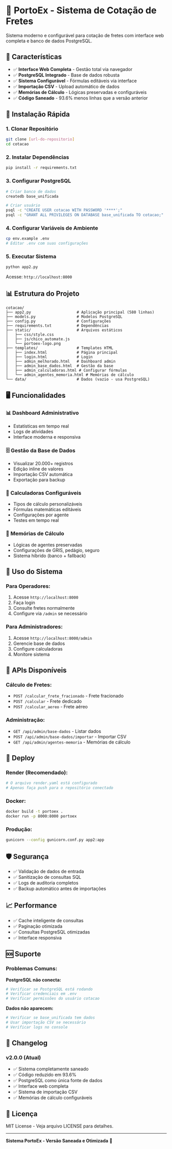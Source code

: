 # 🚛 PortoEx - Sistema de Cotação de Fretes

Sistema moderno e configurável para cotação de fretes com interface web completa e banco de dados PostgreSQL.

## 🎯 Características

- ✅ **Interface Web Completa** - Gestão total via navegador
- ✅ **PostgreSQL Integrado** - Base de dados robusta
- ✅ **Sistema Configurável** - Fórmulas editáveis via interface
- ✅ **Importação CSV** - Upload automático de dados
- ✅ **Memórias de Cálculo** - Lógicas preservadas e configuráveis
- ✅ **Código Saneado** - 93.6% menos linhas que a versão anterior

## 🚀 Instalação Rápida

### 1. Clonar Repositório
```bash
git clone [url-do-repositorio]
cd cotacao
```

### 2. Instalar Dependências
```bash
pip install -r requirements.txt
```

### 3. Configurar PostgreSQL
```bash
# Criar banco de dados
createdb base_unificada

# Criar usuário
psql -c "CREATE USER cotacao WITH PASSWORD '****';"
psql -c "GRANT ALL PRIVILEGES ON DATABASE base_unificada TO cotacao;"
```

### 4. Configurar Variáveis de Ambiente
```bash
cp env.example .env
# Editar .env com suas configurações
```

### 5. Executar Sistema
```bash
python app2.py
```

Acesse: `http://localhost:8000`

## 📊 Estrutura do Projeto

```
cotacao/
├── app2.py                    # Aplicação principal (580 linhas)
├── models.py                  # Modelos PostgreSQL
├── config.py                  # Configurações
├── requirements.txt           # Dependências
├── static/                    # Arquivos estáticos
│   ├── css/style.css
│   ├── js/chico_automate.js
│   └── portoex-logo.png
├── templates/                 # Templates HTML
│   ├── index.html             # Página principal
│   ├── login.html             # Login
│   ├── admin_melhorado.html   # Dashboard admin
│   ├── admin_base_dados.html  # Gestão da base
│   ├── admin_calculadoras.html # Configurar fórmulas
│   └── admin_agentes_memoria.html # Memórias de cálculo
└── data/                      # Dados (vazio - usa PostgreSQL)
```

## 🖥️ Funcionalidades

### **📊 Dashboard Administrativo**
- Estatísticas em tempo real
- Logs de atividades
- Interface moderna e responsiva

### **🗄️ Gestão da Base de Dados**
- Visualizar 20.000+ registros
- Edição inline de valores
- Importação CSV automática
- Exportação para backup

### **🧮 Calculadoras Configuráveis**
- Tipos de cálculo personalizáveis
- Fórmulas matemáticas editáveis
- Configurações por agente
- Testes em tempo real

### **🧠 Memórias de Cálculo**
- Lógicas de agentes preservadas
- Configurações de GRIS, pedágio, seguro
- Sistema híbrido (banco + fallback)

## 🎯 Uso do Sistema

### **Para Operadores:**
1. Acesse `http://localhost:8000`
2. Faça login
3. Consulte fretes normalmente
4. Configure via `/admin` se necessário

### **Para Administradores:**
1. Acesse `http://localhost:8000/admin`
2. Gerencie base de dados
3. Configure calculadoras
4. Monitore sistema

## 🔧 APIs Disponíveis

### **Cálculo de Fretes:**
- `POST /calcular_frete_fracionado` - Frete fracionado
- `POST /calcular` - Frete dedicado  
- `POST /calcular_aereo` - Frete aéreo

### **Administração:**
- `GET /api/admin/base-dados` - Listar dados
- `POST /api/admin/base-dados/importar` - Importar CSV
- `GET /api/admin/agentes-memoria` - Memórias de cálculo

## 🚀 Deploy

### **Render (Recomendado):**
```bash
# O arquivo render.yaml está configurado
# Apenas faça push para o repositório conectado
```

### **Docker:**
```bash
docker build -t portoex .
docker run -p 8000:8000 portoex
```

### **Produção:**
```bash
gunicorn --config gunicorn.conf.py app2:app
```

## 🛡️ Segurança

- ✅ Validação de dados de entrada
- ✅ Sanitização de consultas SQL
- ✅ Logs de auditoria completos
- ✅ Backup automático antes de importações

## 📈 Performance

- ✅ Cache inteligente de consultas
- ✅ Paginação otimizada
- ✅ Consultas PostgreSQL otimizadas
- ✅ Interface responsiva

## 🆘 Suporte

### **Problemas Comuns:**

**PostgreSQL não conecta:**
```bash
# Verificar se PostgreSQL está rodando
# Verificar credenciais em .env
# Verificar permissões do usuário cotacao
```

**Dados não aparecem:**
```bash
# Verificar se base_unificada tem dados
# Usar importação CSV se necessário
# Verificar logs no console
```

## 📝 Changelog

### v2.0.0 (Atual)
- ✅ Sistema completamente saneado
- ✅ Código reduzido em 93.6%
- ✅ PostgreSQL como única fonte de dados
- ✅ Interface web completa
- ✅ Sistema de importação CSV
- ✅ Memórias de cálculo configuráveis

## 📄 Licença

MIT License - Veja arquivo LICENSE para detalhes.

---

**Sistema PortoEx - Versão Saneada e Otimizada** 🚀
